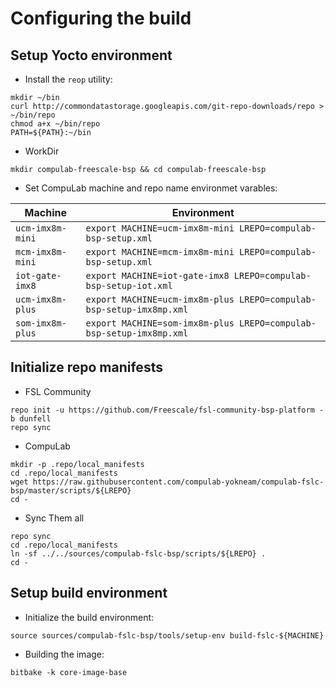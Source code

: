 # Configuring the build

## Setup Yocto environment

* Install the `reop` utility:
```
mkdir ~/bin
curl http://commondatastorage.googleapis.com/git-repo-downloads/repo > ~/bin/repo
chmod a+x ~/bin/repo
PATH=${PATH}:~/bin
```

* WorkDir
```
mkdir compulab-freescale-bsp && cd compulab-freescale-bsp
```
* Set CompuLab machine and repo name environmet varables:

Machine | Environment |
--- | --- |
`ucm-imx8m-mini` | `export MACHINE=ucm-imx8m-mini LREPO=compulab-bsp-setup.xml`
`mcm-imx8m-mini` | `export MACHINE=mcm-imx8m-mini LREPO=compulab-bsp-setup.xml`
`iot-gate-imx8`  | `export MACHINE=iot-gate-imx8 LREPO=compulab-bsp-setup-iot.xml`
`ucm-imx8m-plus` | `export MACHINE=ucm-imx8m-plus LREPO=compulab-bsp-setup-imx8mp.xml`
`som-imx8m-plus` | `export MACHINE=som-imx8m-plus LREPO=compulab-bsp-setup-imx8mp.xml`

## Initialize repo manifests

* FSL Community
```
repo init -u https://github.com/Freescale/fsl-community-bsp-platform -b dunfell
repo sync
```

* CompuLab
```
mkdir -p .repo/local_manifests
cd .repo/local_manifests
wget https://raw.githubusercontent.com/compulab-yokneam/compulab-fslc-bsp/master/scripts/${LREPO}
cd -
```

* Sync Them all
```
repo sync
cd .repo/local_manifests
ln -sf ../../sources/compulab-fslc-bsp/scripts/${LREPO} .
cd -
```

## Setup build environment

* Initialize the build environment:
```
source sources/compulab-fslc-bsp/tools/setup-env build-fslc-${MACHINE}
```
* Building the image:
```
bitbake -k core-image-base
```
